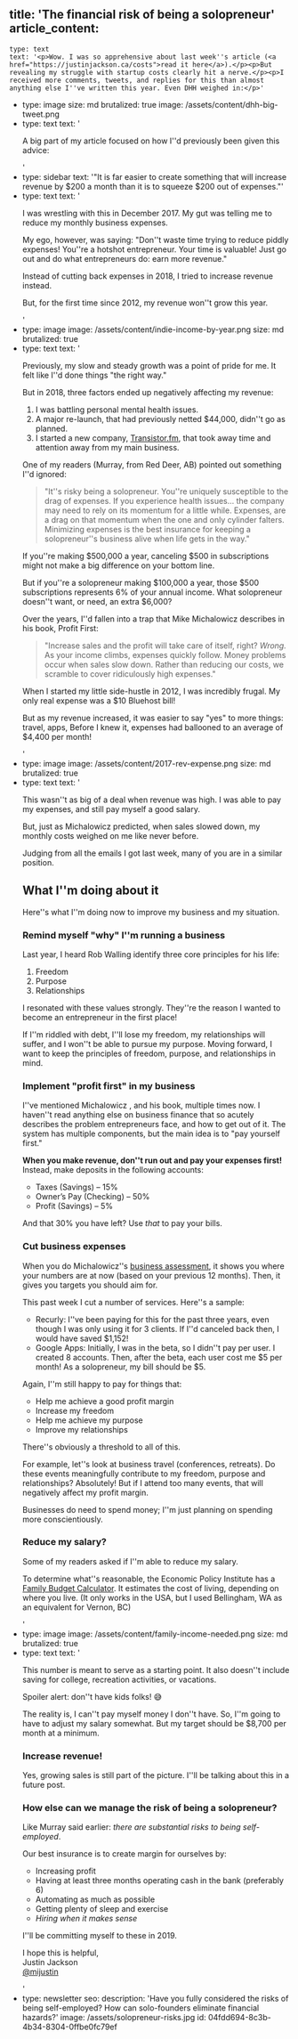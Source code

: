 title: 'The financial risk of being a solopreneur'
article_content:
  -
    type: text
    text: '<p>Wow. I was so apprehensive about last week''s article (<a href="https://justinjackson.ca/costs">read it here</a>).</p><p>But revealing my struggle with startup costs clearly hit a nerve.</p><p>I received more comments, tweets, and replies for this than almost anything else I''ve written this year. Even DHH weighed in:</p>'
  -
    type: image
    size: md
    brutalized: true
    image: /assets/content/dhh-big-tweet.png
  -
    type: text
    text: '<p>A big part of my article focused on how I''d previously been given this advice:<br></p>'
  -
    type: sidebar
    text: '"It is far easier to create something that will increase revenue by $200 a month than it is to squeeze $200 out of expenses."'
  -
    type: text
    text: '<p>I was wrestling with this in December 2017. My gut was telling me to reduce my monthly business expenses.</p><p>My ego, however, was saying: "Don''t waste time trying to reduce piddly expenses! You''re a hotshot entrepreneur. Your time is valuable! Just go out and do what entrepreneurs do: earn more revenue."</p><p>Instead of cutting back expenses in 2018, I tried to increase revenue instead.</p><p>But, for the first time since 2012, my revenue won''t grow this year.</p>'
  -
    type: image
    image: /assets/content/indie-income-by-year.png
    size: md
    brutalized: true
  -
    type: text
    text: '<p>Previously, my slow and steady growth was a point of pride for me. It felt like I''d done things "the right way."</p><p>But in 2018, three factors ended up negatively affecting my revenue:</p><ol><li>I was battling personal mental health issues.</li><li>A major re-launch, that had previously netted $44,000, didn''t go as planned.</li><li>I started a new company, <a href="https://transistor.fm/?via=justin" rel="box-sizing: border-box; background-color: transparent; color: rgb(17, 85, 204); text-decoration: underline; transition: all 150ms ease-out 0s;">Transistor.fm</a>, that took away time and attention away from my main business.</li></ol><p>One of my readers (Murray, from Red Deer, AB) pointed out something I''d ignored:</p><blockquote><p>"It''s risky being a solopreneur. You''re uniquely susceptible to the drag of expenses. If you experience health issues... the company may need to rely on its momentum for a little while. Expenses, are a drag on that momentum when the one and only cylinder falters. Minimizing expenses is the best insurance for keeping a solopreneur''s business alive when life gets in the way.​"<br></p></blockquote><p>If you''re making $500,000 a year, canceling $500 in subscriptions might not make a big difference on your bottom line.</p><p>But if you''re a solopreneur making $100,000 a year, those $500 subscriptions represents 6% of your annual income. What solopreneur doesn''t want, or need, an extra $6,000?</p><p>Over the years, I''d fallen into a trap that Mike Michalowicz describes in his book, Profit First:</p><blockquote><p>"Increase sales and the profit will take care of itself, right? <em>Wrong.</em> As your income climbs, expenses quickly follow. Money problems occur when sales slow down. Rather than reducing our costs, we scramble to cover ridiculously high expenses."​<br></p></blockquote><p>When I started my little side-hustle in 2012, I was incredibly frugal. My only real expense was a $10 Bluehost bill!</p><p>But as my revenue increased, it was easier to say "yes" to more things: travel, apps, Before I knew it, expenses had ballooned to an average of $4,400 per month!</p>'
  -
    type: image
    image: /assets/content/2017-rev-expense.png
    size: md
    brutalized: true
  -
    type: text
    text: '<p>This wasn''t as big of a deal when revenue was high. I was able to pay my expenses, and still pay myself a good salary.</p><p>But, just as Michalowicz predicted, when sales slowed down, my monthly costs weighed on me like never before.</p><p>Judging from all the emails I got last week, many of you are in a similar position.</p><h2>What I''m doing about it</h2><p>Here''s what I''m doing now to improve my business and my situation.</p><h3>Remind myself "why" I''m running a business</h3><p>Last year, I heard Rob Walling identify three core principles for his life:</p><ol><li>Freedom</li><li>Purpose</li><li>Relationships</li></ol><p>I resonated with these values strongly. They''re the reason I wanted to become an entrepreneur in the first place!</p><p>If I''m riddled with debt, I''ll lose my freedom, my relationships will suffer, and I won''t be able to pursue my purpose. Moving forward, I want to keep the principles of freedom, purpose, and relationships in mind.</p><h3>Implement "profit first" in my business</h3><p>I''ve mentioned Michalowicz , and his book, multiple times now. I haven''t read anything else on business finance that so acutely describes the problem entrepreneurs face, and how to get out of it. The system has multiple components, but the main idea is to "pay yourself first."</p><p><strong>When you make revenue, don''t run out and pay your expenses first!</strong> Instead, make deposits in the following accounts:</p><ul><li>Taxes (Savings) – 15%</li><li>Owner’s Pay (Checking) – 50%<br></li><li>Profit (Savings) – 5%<br></li></ul><p>And that 30% you have left? Use<em> that</em> to pay your bills.</p><h3>Cut business expenses</h3><p>When you do Michalowicz''s <a href="https://s3.amazonaws.com/ProfitFirst/PF-InstantAssessment.pdf">business assessment</a>, it shows you where your numbers are at now (based on your previous 12 months). Then, it gives you targets you should aim for.<br></p><p>This past week I cut a number of services. Here''s a sample:</p><ul><li>Recurly: I''ve been paying for this for the past three years, even though I was only using it for 3 clients. If I''d canceled back then, I would have saved $1,152!</li><li>Google Apps: Initially, I was in the beta, so I didn''t pay per user. I created 8 accounts. Then, after the beta, each user cost me $5 per month! As a solopreneur, my bill should be $5.</li></ul><p>Again, I''m still happy to pay for things that:</p><ul><li>Help me achieve a good profit margin<br></li><li>Increase my freedom</li><li>Help me achieve my purpose</li><li>Improve my relationships</li></ul><p>There''s obviously a threshold to all of this.</p><p>For example, let''s look at business travel (conferences, retreats). Do these events meaningfully contribute to my freedom, purpose and relationships? Absolutely! But if I attend too many events, that will negatively affect my profit margin.</p><p>Businesses do need to spend money; I''m just planning on spending more conscientiously. </p><h3>Reduce my salary?</h3><p>Some of my readers asked if I''m able to reduce my salary.</p><p>To determine what''s reasonable, the Economic Policy Institute has a <a href="https://www.epi.org/resources/budget/">Family Budget Calculator</a>. It estimates the cost of living, depending on where you live. (It only works in the USA, but I used Bellingham, WA as an equivalent for Vernon, BC)</p>'
  -
    type: image
    image: /assets/content/family-income-needed.png
    size: md
    brutalized: true
  -
    type: text
    text: '<p>This number is meant to serve as a starting point. It also doesn''t include saving for college, recreation activities, or vacations.</p><p>Spoiler alert: don''t have kids folks! 😅</p><p>The reality is, I can''t pay myself money I don''t have. So, I''m going to have to adjust my salary somewhat. But my target should be $8,700 per month at a minimum.</p><h3>Increase revenue!</h3><p>Yes, growing sales is still part of the picture. I''ll be talking about this in a future post.</p><h3>How else can we manage the risk of being a solopreneur?</h3><p>Like Murray said earlier: <i>there are substantial risks to being self-employed</i>.</p><p>Our best insurance is to create margin for ourselves by:</p><ul><li>Increasing profit<br></li><li>Having at least three months operating cash in the bank (preferably 6)<br></li><li>Automating as much as possible</li><li>Getting plenty of sleep and exercise<br></li><li><i>Hiring when it makes sense</i></li></ul><p>I''ll be committing myself to these in 2019.</p><p>I hope this is helpful,<br>Justin Jackson<br><a href="https://twitter.com/mijustin">@mijustin</a></p>'
  -
    type: newsletter
seo:
  description: 'Have you fully considered the risks of being self-employed? How can solo-founders eliminate financial hazards?'
  image: /assets/solopreneur-risks.jpg
id: 04fdd694-8c3b-4b34-8304-0ffbe0fc79ef
